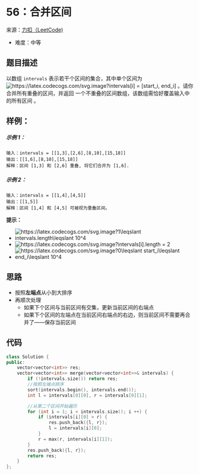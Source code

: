 # 56：合并区间
来源：[力扣（LeetCode)](https://leetcode.cn/problems/merge-intervals/)

* 难度：中等

## 题目描述
以数组 `intervals` 表示若干个区间的集合，其中单个区间为 <img src="https://latex.codecogs.com/svg.image?intervals[i]&space;=&space;[start_i,&space;end_i]" title="https://latex.codecogs.com/svg.image?intervals[i] = [start_i, end_i]" /> 。请你合并所有重叠的区间，并返回 一个不重叠的区间数组，该数组需恰好覆盖输入中的所有区间 。

## 样例：
##### 示例 1：
```
输入：intervals = [[1,3],[2,6],[8,10],[15,18]]
输出：[[1,6],[8,10],[15,18]]
解释：区间 [1,3] 和 [2,6] 重叠, 将它们合并为 [1,6].
```
##### 示例 2：
```
输入：intervals = [[1,4],[4,5]]
输出：[[1,5]]
解释：区间 [1,4] 和 [4,5] 可被视为重叠区间。
```

**提示：**
* <img src="https://latex.codecogs.com/svg.image?1\leqslant&space;intervals.length\leqslant&space;10^4" title="https://latex.codecogs.com/svg.image?1\leqslant intervals.length\leqslant 10^4" />
* <img src="https://latex.codecogs.com/svg.image?intervals[i].length&space;=&space;2" title="https://latex.codecogs.com/svg.image?intervals[i].length = 2" />
* <img src="https://latex.codecogs.com/svg.image?0\leqslant&space;start_i\leqslant&space;end_i\leqslant&space;10^4" title="https://latex.codecogs.com/svg.image?0\leqslant start_i\leqslant end_i\leqslant 10^4" />

## 思路
* 按照**左端点**从小到大排序
* 再顺次处理
  * 如果下个区间与当前区间有交集，更新当前区间的右端点
  * 如果下个区间的左端点在当前区间右端点的右边，则当前区间不需要再合并了——保存当前区间

## 代码
```c++
class Solution {
public:
    vector<vector<int>> res;
    vector<vector<int>> merge(vector<vector<int>>& intervals) {
        if (!intervals.size()) return res;
        //按照左端点排序
        sort(intervals.begin(), intervals.end());
        int l = intervals[0][0], r = intervals[0][1];

        //从第二个区间开始遍历
        for (int i = 1; i < intervals.size(); i ++) {
            if (intervals[i][0] > r) {
                res.push_back({l, r});
                l = intervals[i][0];
            } 
            r = max(r, intervals[i][1]);
        }
        res.push_back({l, r});
        return res;
    }
};
```